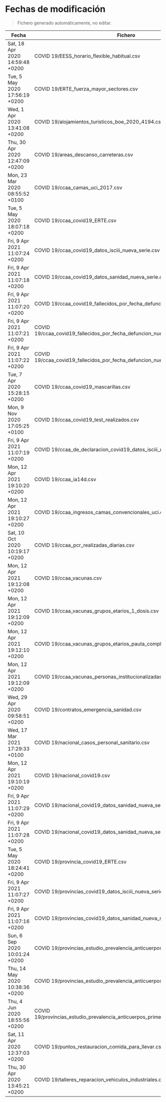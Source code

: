 # Fechas de modificación

> Fichero generado automáticamente, no editar.

| Fecha                           | Fichero                  |
|---------------------------------|--------------------------|
| Sat, 18 Apr 2020 14:59:48 +0200  | COVID 19/EESS_horario_flexible_habitual.csv |
| Tue, 5 May 2020 17:56:19 +0200  | COVID 19/ERTE_fuerza_mayor_sectores.csv |
| Wed, 1 Apr 2020 13:41:08 +0200  | COVID 19/alojamientos_turisticos_boe_2020_4194.csv |
| Thu, 30 Apr 2020 12:47:09 +0200  | COVID 19/areas_descanso_carreteras.csv |
| Mon, 23 Mar 2020 08:55:52 +0100  | COVID 19/ccaa_camas_uci_2017.csv |
| Tue, 5 May 2020 18:07:18 +0200  | COVID 19/ccaa_covid19_ERTE.csv |
| Fri, 9 Apr 2021 11:07:24 +0200  | COVID 19/ccaa_covid19_datos_isciii_nueva_serie.csv |
| Fri, 9 Apr 2021 11:07:18 +0200  | COVID 19/ccaa_covid19_datos_sanidad_nueva_serie.csv |
| Fri, 9 Apr 2021 11:07:20 +0200  | COVID 19/ccaa_covid19_fallecidos_por_fecha_defuncion_nueva_serie.csv |
| Fri, 9 Apr 2021 11:07:21 +0200  | COVID 19/ccaa_covid19_fallecidos_por_fecha_defuncion_nueva_serie_long.csv |
| Fri, 9 Apr 2021 11:07:22 +0200  | COVID 19/ccaa_covid19_fallecidos_por_fecha_defuncion_nueva_serie_original.csv |
| Tue, 7 Apr 2020 15:28:15 +0200  | COVID 19/ccaa_covid19_mascarillas.csv |
| Mon, 9 Nov 2020 17:05:25 +0100  | COVID 19/ccaa_covid19_test_realizados.csv |
| Fri, 9 Apr 2021 11:07:19 +0200  | COVID 19/ccaa_de_declaracion_covid19_datos_isciii_nueva_serie.csv |
| Mon, 12 Apr 2021 19:10:20 +0200  | COVID 19/ccaa_ia14d.csv |
| Mon, 12 Apr 2021 19:10:27 +0200  | COVID 19/ccaa_ingresos_camas_convencionales_uci.csv |
| Sat, 10 Oct 2020 10:19:17 +0200  | COVID 19/ccaa_pcr_realizadas_diarias.csv |
| Mon, 12 Apr 2021 19:12:08 +0200  | COVID 19/ccaa_vacunas.csv |
| Mon, 12 Apr 2021 19:12:09 +0200  | COVID 19/ccaa_vacunas_grupos_etarios_1_dosis.csv |
| Mon, 12 Apr 2021 19:12:10 +0200  | COVID 19/ccaa_vacunas_grupos_etarios_pauta_completa.csv |
| Mon, 12 Apr 2021 19:12:09 +0200  | COVID 19/ccaa_vacunas_personas_institucionalizadas.csv |
| Wed, 29 Apr 2020 09:58:51 +0200  | COVID 19/contratos_emergencia_sanidad.csv |
| Wed, 17 Mar 2021 17:29:33 +0100  | COVID 19/nacional_casos_personal_sanitario.csv |
| Mon, 12 Apr 2021 19:10:19 +0200  | COVID 19/nacional_covid19.csv |
| Fri, 9 Apr 2021 11:07:29 +0200  | COVID 19/nacional_covid19_datos_sanidad_nueva_serie.csv |
| Fri, 9 Apr 2021 11:07:28 +0200  | COVID 19/nacional_covid19_datos_sanidad_nueva_serie_grupos_edad.csv |
| Tue, 5 May 2020 18:24:41 +0200  | COVID 19/provincia_covid19_ERTE.csv |
| Fri, 9 Apr 2021 11:07:27 +0200  | COVID 19/provincias_covid19_datos_isciii_nueva_serie.csv |
| Fri, 9 Apr 2021 11:07:16 +0200  | COVID 19/provincias_covid19_datos_sanidad_nueva_serie.csv |
| Sun, 6 Sep 2020 10:01:24 +0200  | COVID 19/provincias_estudio_prevalencia_anticuerpos_final.csv |
| Thu, 14 May 2020 10:38:36 +0200  | COVID 19/provincias_estudio_prevalencia_anticuerpos_primera_ronda.csv |
| Thu, 4 Jun 2020 18:55:56 +0200  | COVID 19/provincias_estudio_prevalencia_anticuerpos_primera_y_segunda_ronda.csv |
| Sat, 11 Apr 2020 12:37:03 +0200  | COVID 19/puntos_restauracion_comida_para_llevar.csv |
| Thu, 30 Apr 2020 13:45:21 +0200  | COVID 19/talleres_reparacion_vehiculos_industriales.csv |
